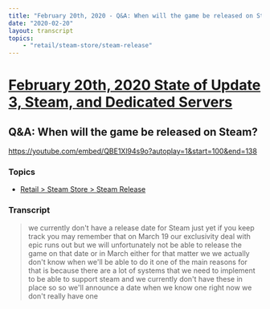 ```yaml
---
title: "February 20th, 2020 - Q&A: When will the game be released on Steam?"
date: "2020-02-20"
layout: transcript
topics: 
    - "retail/steam-store/steam-release"
---
```

# [February 20th, 2020 State of Update 3, Steam, and Dedicated Servers](../2020-02-20.md)
## Q&A: When will the game be released on Steam?
https://youtube.com/embed/QBE1Xl94s9o?autoplay=1&start=100&end=138
### Topics
* [Retail > Steam Store > Steam Release](../topics/retail/steam-store/steam-release.md)

### Transcript

> we currently don't have a release date
> for Steam just yet if you keep track you
> may remember that on March 19 our
> exclusivity deal with epic runs out but
> we will unfortunately not be able to
> release the game on that date or in
> March either for that matter we we
> actually don't know when we'll be able
> to do it one of the main reasons for
> that is because there are a lot of
> systems that we need to implement to be
> able to support steam and we currently
> don't have these in place so
> so we'll announce a date when we know
> one right now we don't really have one
